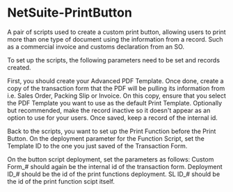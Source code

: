 # NetSuite-PrintButton
A pair of scripts used to create a custom print button, allowing users to print more than one type of document using the information from a record. Such as a commercial invoice and customs declaration from an SO.

To set up the scripts, the following parameters need to be set and records created.

First, you should create your Advanced PDF Template. 
Once done, create a copy of the transaction form that the PDF will be pulling its information from i.e. Sales Order, Packing Slip or Invoice.
On this copy, ensure that you select the PDF Template you want to use as the default Print Template.
Optionally but recommended, make the record inactive so it doesn't appear as an option to use for your users.
Once saved, keep a record of the internal id.

Back to the scripts, you want to set up the Print Function before the Print Button.
On the deployment parameter for the Function Script, set the Template ID to the one you just saved of the Transaction Form.

On the button script deployment, set the parameters as follows:
Custom Form_# should again be the internal id of the transaction form.
Deployment ID_# should be the id of the print functions deployment.
SL ID_# should be the id of the print function scipt itself.


